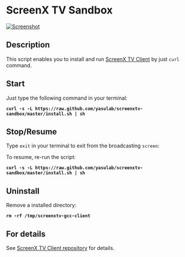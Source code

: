 # ScreenX TV Sandbox

[![Screenshot](https://raw.github.com/tompng/screenxtv-client/master/images/ss-screenxtv.png)](http://screenx.tv)

## Description

This script enables you to install and run [ScreenX TV Client](https://github.com/tompng/screenxtv-gcc-client) by just `curl` command.

## Start

Just type the following command in your terminal:

__`curl -s -L https://raw.github.com/yasulab/screenxtv-sandbox/master/install.sh | sh`__

## Stop/Resume

Type `exit` in your terminal to exit from the broadcasting `screen`:

To resume, re-run the script:

__`curl -s -L https://raw.github.com/yasulab/screenxtv-sandbox/master/install.sh | sh`__

## Uninstall

Remove a installed directory:

__`rm -rf /tmp/screenxtv-gcc-client`__

## For details

See [ScreenX TV Client repository](https://github.com/tompng/screenxtv-gcc-client) for details.
